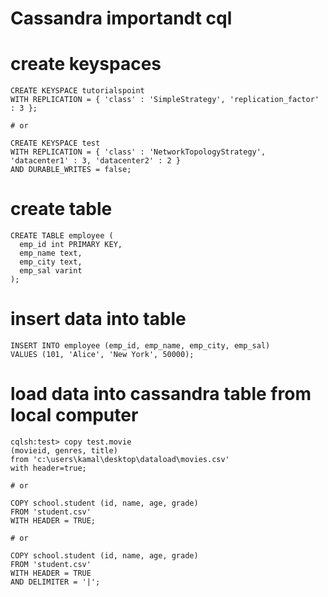 # Cassandra importandt cql

# create keyspaces

    CREATE KEYSPACE tutorialspoint
    WITH REPLICATION = { 'class' : 'SimpleStrategy', 'replication_factor' : 3 };
    
    # or 
    
    CREATE KEYSPACE test
    WITH REPLICATION = { 'class' : 'NetworkTopologyStrategy', 'datacenter1' : 3, 'datacenter2' : 2 }
    AND DURABLE_WRITES = false;

# create table

    CREATE TABLE employee (
      emp_id int PRIMARY KEY,
      emp_name text,
      emp_city text,
      emp_sal varint
    );

# insert data into table

    INSERT INTO employee (emp_id, emp_name, emp_city, emp_sal)
    VALUES (101, 'Alice', 'New York', 50000);

# load data into cassandra table from local computer

    cqlsh:test> copy test.movie 
    (movieid, genres, title) 
    from 'c:\users\kamal\desktop\dataload\movies.csv' 
    with header=true;

    # or

    COPY school.student (id, name, age, grade)
    FROM 'student.csv'
    WITH HEADER = TRUE;

    # or 

    COPY school.student (id, name, age, grade)
    FROM 'student.csv'
    WITH HEADER = TRUE
    AND DELIMITER = '|';



























